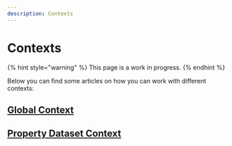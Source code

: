 ```yaml
---
description: Contexts
---
```


# Contexts

{% hint style="warning" %}
This page is a work in progress.
{% endhint %}

Below you can find some articles on how you can work with different contexts:

## [Global Context](global-context.md)

## [Property Dataset Context ](variant-context.md)
